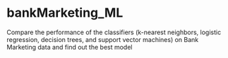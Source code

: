 # bankMarketing_ML
Compare the performance of the classifiers (k-nearest neighbors, logistic regression, decision trees, and support vector machines)  on Bank Marketing data and find out the best model

